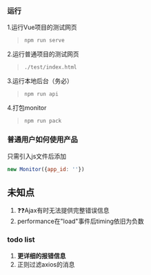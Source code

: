 
### 运行
1.运行Vue项目的测试网页
>```npm run serve```

2.运行普通项目的测试网页
>```./test/index.html```

3.运行本地后台（务必）
>```npm run api```

4.打包monitor
>```npm run pack```

### 普通用户如何使用产品
只需引入js文件后添加
```js
new Monitor({app_id: ''})
```

## 未知点
1. ❓❓Ajax有时无法提供完整错误信息
1. performance在"load"事件后timing依旧为负数

### todo list
1. **更详细的报错信息**
1. 正则过滤axios的消息



